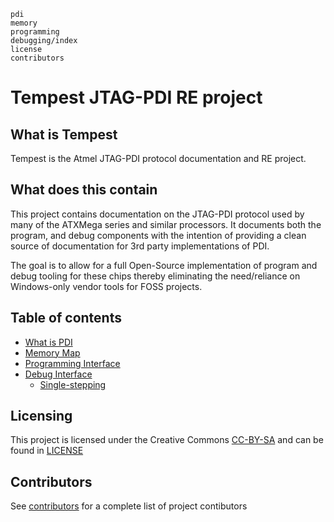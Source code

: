 ```{toctree}
pdi
memory
programming
debugging/index
license
contributors

```

# Tempest JTAG-PDI RE project

## What is Tempest

Tempest is the Atmel JTAG-PDI protocol documentation and RE project.

## What does this contain

This project contains documentation on the JTAG-PDI protocol used by many of the ATXMega series and similar processors.
It documents both the program, and debug components with the intention of providing a clean source of documentation for 3rd party implementations of PDI.

The goal is to allow for a full Open-Source implementation of program and debug tooling for these chips thereby eliminating the need/reliance on Windows-only vendor tools for FOSS projects.

## Table of contents

* [What is PDI](pdi.md)
* [Memory Map](memory.md)
* [Programming Interface](programming.md)
* [Debug Interface](debugging/index.md)
  * [Single-stepping](debugging/single-stepping.md)

## Licensing

This project is licensed under the Creative Commons [CC-BY-SA](https://creativecommons.org/licenses/by-sa/2.0/) and can be found in [LICENSE](license.md)

## Contributors

See [contributors](contributors.md) for a complete list of project contibutors

